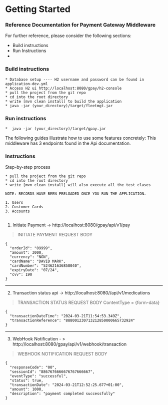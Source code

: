 # Getting Started

### Reference Documentation for Payment Gateway Middleware
For further reference, please consider the following sections:

* Build instructions
* Run Instructions
* 
###  Build instructions
```
* Database setup ---- H2 username and password can be found in application-dev.yml
* Access H2 ui http://localhost:8080/gpay/h2-console
* pull the project from the git repo
* cd into the root directory
* write [mvn clean install] to build the application
* java -jar (your_directory)/target/fleetmgt.jar

```
###  Run instructions

```
*  java -jar (your_directory)/target/gpay.jar
```
The following guides illustrate how to use some features concretely:
This middleware has 3 endpoints found in the Api documentation.

###  Instructions
Step-by-step process
```
* pull the project from the git repo
* cd into the root directory
* write [mvn clean install] will also execute all the test clases
```


```
NOTE: RECORDS HAVE BEEN PRELOADED ONCE YOU RUN THE APPLICATION.

1. Users
2. Customer Cards
3. Accounts


```

1. Initiate Payment   -> http://localhost:8080/gpay/api/v1/pay


>INITIATE PAYMENT REQUEST BODY
```
{
  "orderId": "09999",
  "amount": 3000,
  "currency": "NGN",
  "cardName": "DAVID MARK",
  "cardNumber": "524621636858040",
  "expiryDate": "07/24",
  "cvv": 190
}
```
---------------------------------

2. Transaction status api  -> http://localhost:8080//api/v1/medications
> TRANSACTION STATUS REQUEST BODY
ContentType = {form-data}
```
{
  "transactionDateTime": "2024-03-21T11:54:53.349Z",
  "transactionReference": "888001230713212850000665732924"
}
```
 ---------------------------------
3. WebHook Notification - > http://localhost:8080/gpay/api/v1/webhook/transaction

>WEBHOOK NOTIFICATION REQUEST BODY
```
{
  "responseCode": "00",
  "sessionId": "8867676666676767666667",
  "eventType": "successful",
  "status": true,
  "transactionDate": "2024-03-21T12:52:25.677+01:00",
  "amount": 1000,
  "description": "payment completed successfully"
}
```

```
